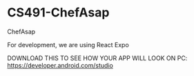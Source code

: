# CS491-ChefAsap
ChefAsap 

For development, we are using React Expo

DOWNLOAD THIS TO SEE HOW YOUR APP WILL LOOK ON PC: https://developer.android.com/studio

